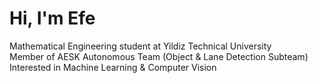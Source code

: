 # Hi, I'm Efe  

Mathematical Engineering student at Yildiz Technical University  
Member of AESK Autonomous Team (Object & Lane Detection Subteam)  
Interested in Machine Learning & Computer Vision

